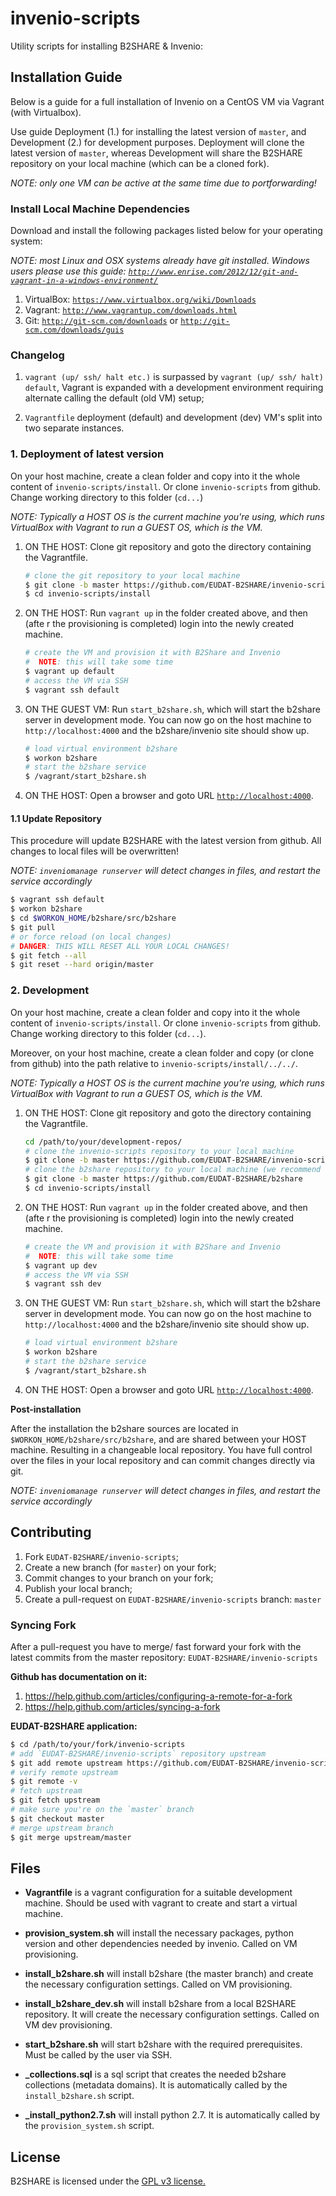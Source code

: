 invenio-scripts
===============

Utility scripts for installing B2SHARE & Invenio:

## Installation Guide

Below is a guide for a full installation of Invenio on a CentOS VM via Vagrant (with Virtualbox).

Use guide Deployment (1.) for installing the latest version of `master`, and Development (2.) for development purposes. Deployment will clone the latest version of `master`, whereas Development will share the B2SHARE repository on your local machine (which can be a cloned fork).

*NOTE: only one VM can be active at the same time due to portforwarding!*


### Install Local Machine Dependencies

Download and install the following packages listed below for your operating system:

*NOTE: most Linux and OSX systems already have git installed. Windows users please use this guide: [`http://www.enrise.com/2012/12/git-and-vagrant-in-a-windows-environment/`](http://www.enrise.com/2012/12/git-and-vagrant-in-a-windows-environment/)*

1. VirtualBox: [`https://www.virtualbox.org/wiki/Downloads`](https://www.virtualbox.org/wiki/Downloads)
2. Vagrant: [`http://www.vagrantup.com/downloads.html`](http://www.vagrantup.com/downloads.html)
3. Git: [`http://git-scm.com/downloads`](http://git-scm.com/downloads) or [`http://git-scm.com/downloads/guis`](http://git-scm.com/downloads/guis)

### Changelog

1. `vagrant (up/ ssh/ halt etc.)` is surpassed by `vagrant (up/ ssh/ halt) default`, Vagrant is expanded with a development environment requiring alternate calling the default (old VM) setup;

2. `Vagrantfile` deployment (default) and development (dev) VM's split into two separate instances.


### 1. Deployment of latest version

On your host machine, create a clean folder and copy into it the whole content of `invenio-scripts/install`. Or clone `invenio-scripts` from github. Change working directory to this folder (`cd...`)

*NOTE: Typically a HOST OS is the current machine you're using, which runs VirtualBox with Vagrant to run a GUEST OS, which is the VM.*

1. ON THE HOST: Clone git repository and goto the directory containing the Vagrantfile.
   ```bash
   # clone the git repository to your local machine
   $ git clone -b master https://github.com/EUDAT-B2SHARE/invenio-scripts
   $ cd invenio-scripts/install
   ```

2. ON THE HOST: Run `vagrant up` in the folder created above, and then (afte r the provisioning is completed) login into the newly created machine.
   ```bash
   # create the VM and provision it with B2Share and Invenio
   #  NOTE: this will take some time
   $ vagrant up default
   # access the VM via SSH
   $ vagrant ssh default
   ```

3. ON THE GUEST VM: Run `start_b2share.sh`, which will start the b2share server in development mode. You can now go on the host machine to `http://localhost:4000` and the b2share/invenio site should show up.
   ```bash
   # load virtual environment b2share
   $ workon b2share
   # start the b2share service
   $ /vagrant/start_b2share.sh
   ```

4. ON THE HOST: Open a browser and goto URL [`http://localhost:4000`](http://localhost:4000).


#### 1.1 Update Repository

This procedure will update B2SHARE with the latest version from github. All changes to local files will be overwritten!

*NOTE: `inveniomanage runserver` will detect changes in files, and restart the service accordingly*

```bash
$ vagrant ssh default
$ workon b2share
$ cd $WORKON_HOME/b2share/src/b2share
$ git pull
# or force reload (on local changes)
# DANGER: THIS WILL RESET ALL YOUR LOCAL CHANGES!
$ git fetch --all
$ git reset --hard origin/master
```


### 2. Development

On your host machine, create a clean folder and copy into it the whole content of `invenio-scripts/install`. Or clone `invenio-scripts` from github. Change working directory to this folder (`cd...`).

Moreover, on your host machine, create a clean folder and copy (or clone from github) into the path relative to `invenio-scripts/install/../../`.

*NOTE: Typically a HOST OS is the current machine you're using, which runs VirtualBox with Vagrant to run a GUEST OS, which is the VM.*

1. ON THE HOST: Clone git repository and goto the directory containing the Vagrantfile.
   ```bash
   cd /path/to/your/development-repos/
   # clone the invenio-scripts repository to your local machine
   $ git clone -b master https://github.com/EUDAT-B2SHARE/invenio-scripts
   # clone the b2share repository to your local machine (we recommend cloning your own fork of b2share!)
   $ git clone -b master https://github.com/EUDAT-B2SHARE/b2share
   $ cd invenio-scripts/install
   ```

2. ON THE HOST: Run `vagrant up` in the folder created above, and then (afte r the provisioning is completed) login into the newly created machine.
   ```bash
   # create the VM and provision it with B2Share and Invenio
   #  NOTE: this will take some time
   $ vagrant up dev
   # access the VM via SSH
   $ vagrant ssh dev
   ```

3. ON THE GUEST VM: Run `start_b2share.sh`, which will start the b2share server in development mode. You can now go on the host machine to `http://localhost:4000` and the b2share/invenio site should show up.
   ```bash
   # load virtual environment b2share
   $ workon b2share
   # start the b2share service
   $ /vagrant/start_b2share.sh
   ```
4. ON THE HOST: Open a browser and goto URL [`http://localhost:4000`](http://localhost:4000).

**Post-installation**

After the installation the b2share sources are located in `$WORKON_HOME/b2share/src/b2share`, and are shared between your HOST machine. Resulting in a changeable local repository. You have full control over the files in your local repository and can commit changes directly via git.

*NOTE: `inveniomanage runserver` will detect changes in files, and restart the service accordingly*


## Contributing

1. Fork `EUDAT-B2SHARE/invenio-scripts`;
2. Create a new branch (for `master`) on your fork;
3. Commit changes to your branch on your fork;
4. Publish your local branch;
5. Create a pull-request on `EUDAT-B2SHARE/invenio-scripts` branch: `master`

### Syncing Fork

After a pull-request you have to merge/ fast forward your fork with the latest commits from the master repository: `EUDAT-B2SHARE/invenio-scripts`

**Github has documentation on it:**

1. https://help.github.com/articles/configuring-a-remote-for-a-fork
2. https://help.github.com/articles/syncing-a-fork

**EUDAT-B2SHARE application:**

```bash
$ cd /path/to/your/fork/invenio-scripts
# add `EUDAT-B2SHARE/invenio-scripts` repository upstream
$ git add remote upstream https://github.com/EUDAT-B2SHARE/invenio-scripts.git
# verify remote upstream
$ git remote -v
# fetch upstream
$ git fetch upstream
# make sure you're on the `master` branch
$ git checkout master
# merge upstream branch
$ git merge upstream/master
```


## Files

- **Vagrantfile** is a vagrant configuration for a suitable development machine. Should be used with vagrant to create and start a virtual machine.

- **provision_system.sh** will install the necessary packages, python version and other dependencies needed by invenio. Called on VM provisioning.

- **install_b2share.sh** will install b2share (the master branch) and create the necessary configuration settings. Called on VM provisioning.

- **install_b2share_dev.sh** will install b2share from a local B2SHARE repository. It will create the necessary configuration settings. Called on VM dev provisioning.

- **start_b2share.sh** will start b2share with the required prerequisites. Must be called by the user via SSH.

- **\_collections.sql** is a sql script that creates the needed b2share collections (metadata domains). It is automatically called by the `install_b2share.sh` script.

- **\_install_python2.7.sh** will install python 2.7. It is automatically called by the `provision_system.sh` script.


## License

B2SHARE is licensed under the [GPL v3 license.](http://www.gnu.org/licenses/gpl-3.0.txt)
